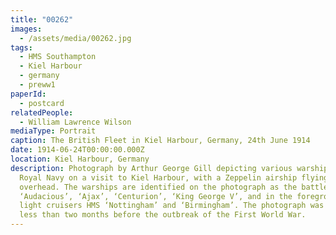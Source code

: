 ```yaml
---
title: "00262"
images:
  - /assets/media/00262.jpg
tags:
  - HMS Southampton
  - Kiel Harbour
  - germany
  - preww1
paperId:
  - postcard
relatedPeople:
  - William Lawrence Wilson
mediaType: Portrait
caption: The British Fleet in Kiel Harbour, Germany, 24th June 1914
date: 1914-06-24T00:00:00.000Z
location: Kiel Harbour, Germany
description: Photograph by Arthur George Gill depicting various warships of the
  Royal Navy on a visit to Kiel Harbour, with a Zeppelin airship flying
  overhead. The warships are identified on the photograph as the battleships HMS
  ‘Audacious’, ‘Ajax’, ‘Centurion’, ‘King George V’, and in the foreground the
  light cruisers HMS ‘Nottingham’ and ‘Birmingham’. The photograph was taken
  less than two months before the outbreak of the First World War.
---
```

